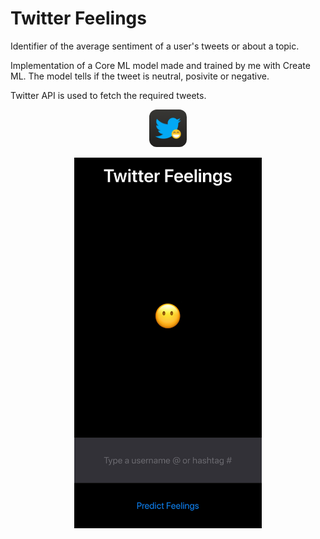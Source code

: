 # Twitter Feelings
Identifier of the average sentiment of a user's tweets or about a topic.

Implementation of a Core ML model made and trained by me with Create ML. The model tells if the tweet is neutral, posivite or negative.

Twitter API is used to fetch the required tweets.

<p align="center">
  <img width="60" height="auto" style="border-radius: 20%;" src="Twitter%20Feelings/Assets.xcassets/AppIcon.appiconset/1024.png">
</p>

<p align="center">
  <img width="300" height="auto" src="screenShot1.jpeg">
</p>
